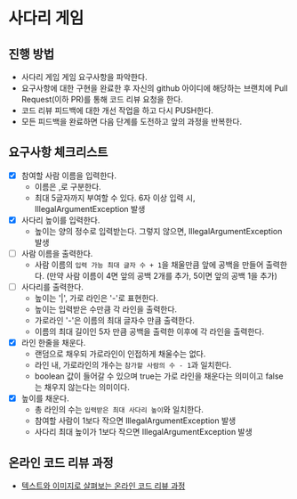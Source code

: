 # 사다리 게임
## 진행 방법
* 사다리 게임 게임 요구사항을 파악한다.
* 요구사항에 대한 구현을 완료한 후 자신의 github 아이디에 해당하는 브랜치에 Pull Request(이하 PR)를 통해 코드 리뷰 요청을 한다.
* 코드 리뷰 피드백에 대한 개선 작업을 하고 다시 PUSH한다.
* 모든 피드백을 완료하면 다음 단계를 도전하고 앞의 과정을 반복한다.

## 요구사항 체크리스트
- [x] 참여할 사람 이름을 입력한다.
  - 이름은 ,로 구분한다.
  - 최대 5글자까지 부여할 수 있다. 6자 이상 입력 시, IllegalArgumentException 발생
- [x] 사다리 높이를 입력한다.
  - 높이는 양의 정수로 입력받는다. 그렇지 않으면, IllegalArgumentException 발생
- [ ] 사람 이름을 출력한다.
  - 사람 이름의 `입력 가능 최대 글자 수 + 1`을 채울만큼 앞에 공백을 만들어 출력한다. (만약 사람 이름이 4면 앞의 공백 2개를 추가, 5이면 앞의 공백 1을 추가)
- [ ] 사다리를 출력한다.
  - 높이는 '|', 가로 라인은 '-'로 표현한다.
  - 높이는 입력받은 수만큼 각 라인을 출력한다.
  - 가로라인 '-'은 이름의 최대 글자수 만큼 출력한다.
  - 이름의 최대 길이인 5자 만큼 공백을 출력한 이후에 각 라인을 출력한다.
- [x] 라인 한줄을 채운다. 
  - 랜덤으로 채우되 가로라인이 인접하게 채울수는 없다.
  - 라인 내, 가로라인의 개수는 `참가할 사람의 수 - 1`과 일치한다.
  - boolean 값이 들어갈 수 있으며 true는 가로 라인을 채운다는 의미이고 false는 채우지 않는다는 의미이다.
- [x] 높이를 채운다.
  - 총 라인의 수는 `입력받은 최대 사다리 높이`와 일치한다.
  - 참여할 사람이 1보다 작으면 IllegalArgumentException 발생
  - 사다리 최대 높이가 1보다 작으면 IllegalArgumentException 발생

## 온라인 코드 리뷰 과정
* [텍스트와 이미지로 살펴보는 온라인 코드 리뷰 과정](https://github.com/nextstep-step/nextstep-docs/tree/master/codereview)
  